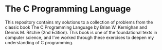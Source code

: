# The C Programming Language
This repository contains my solutions to a collection of problems from the classic book The C Programming Language by Brian W. Kernighan and Dennis M. Ritchie (2nd Edition). This book is one of the foundational texts in computer science, and I've worked through these exercises to deepen my understanding of C programming.
